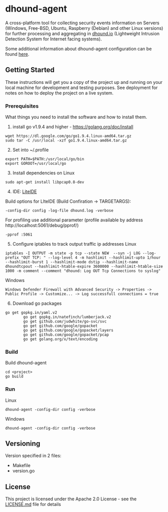 # dhound-agent

A cross-platform tool for collecting security events information on Servers (Windows, Free-BSD, Ubuntu, Raspberry (Debian) and other Linux versions) for further processing and aggregating in [dhound.io](https://dhound.io) (Lightweight Intrusion Detection System for Internet facing systems).

Some additional information about dhound-agent configuration can be found [here](https://knowledge.dhound.io/how-to-use-dhound).

## Getting Started

These instructions will get you a copy of the project up and running on your local machine for development and testing purposes. See deployment for notes on how to deploy the project on a live system.

### Prerequisites

What things you need to install the software and how to install them.

1. install go v1.9.4 and higher - https://golang.org/doc/install
```
wget https://dl.google.com/go/go1.9.4.linux-amd64.tar.gz
sudo tar -C /usr/local -xzf go1.9.4.linux-amd64.tar.gz
```

2. Set into ~/.profile
```
export PATH=$PATH:/usr/local/go/bin
export GOROOT=/usr/local/go
```

3. Install dependencies on Linux
```
sudo apt-get install libpcap0.8-dev
```

4. IDE: [LiteIDE](http://sourceforge.net/projects/liteide/files/)

Build options for LIteIDE (Build Confiration -> TARGETARGS):
```
-config-dir config -log-file dhound.log -verbose
```
For profiling use additional parameter (profile available by address http://localhost:5061/debug/pprof/)
```
-pprof :5061
```

5. Configure iptables to track output traffic ip addresses
Linux 
```
iptables -I OUTPUT -m state -p tcp --state NEW  --syn -j LOG --log-prefix "OUT TCP: " --log-level 4 -m hashlimit --hashlimit-upto 1/hour --hashlimit-burst 1 --hashlimit-mode dstip --hashlimit-name dhoundtcpout --hashlimit-htable-expire 3600000 --hashlimit-htable-size 1000 -m comment --comment "dhound: Log OUT Tcp Connections to syslog"
```

Windows
```
Windows Defender Firewall with Advanced Security -> Properties -> Public Profile -> Customize... -> Log successfull connections = true
```
6. Download go packages
```
go get gopkg.in/yaml.v2
		go get gopkg.in/natefinch/lumberjack.v2
		go get github.com/judwhite/go-svc/svc
		go get github.com/google/gopacket
		go get github.com/google/gopacket/layers
		go get github.com/google/gopacket/pcap
		go get golang.org/x/text/encoding
```

### Build
Build dhound-agent
```
cd <project>
go build
```

### Run

Linux
```
dhound-agent -config-dir config -verbose
```

Windows
```
dhound-agent -config-dir config -verbose
```

## Versioning

Version specified in 2 files:
* Makefile
* version.go

## License

This project is licensed under the Apache 2.0 License - see the [LICENSE.md](LICENSE.md) file for details
